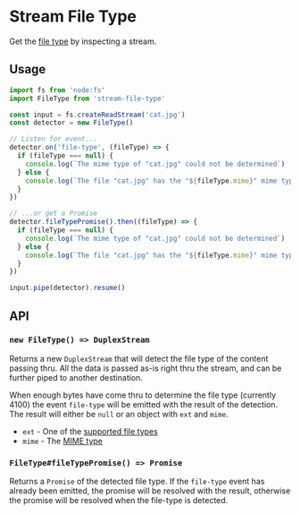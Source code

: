 # Stream File Type

Get the [file type](https://github.com/sindresorhus/file-type) by inspecting a stream.

## Usage

```js
import fs from 'node:fs'
import FileType from 'stream-file-type'

const input = fs.createReadStream('cat.jpg')
const detector = new FileType()

// Listen for event...
detector.on('file-type', (fileType) => {
  if (fileType === null) {
    console.log(`The mime type of "cat.jpg" could not be determined`)
  } else {
    console.log(`The file "cat.jpg" has the "${fileType.mime}" mime type`)
  }
})

// ...or get a Promise
detector.fileTypePromise().then((fileType) => {
  if (fileType === null) {
    console.log(`The mime type of "cat.jpg" could not be determined`)
  } else {
    console.log(`The file "cat.jpg" has the "${fileType.mime}" mime type`)
  }
})

input.pipe(detector).resume()
```

## API

### `new FileType() => DuplexStream`

Returns a new `DuplexStream` that will detect the file type of the content passing thru. All the data is passed as-is right thru the stream, and can be further piped to another destination.

When enough bytes have come thru to determine the file type (currently 4100) the event `file-type` will be emitted with the result of the detection. The result will either be `null` or an object with `ext` and `mime`.

- `ext` - One of the [supported file types](https://github.com/sindresorhus/file-type#supported-file-types)
- `mime` - The [MIME type](http://en.wikipedia.org/wiki/Internet_media_type)

### `FileType#fileTypePromise() => Promise`

Returns a `Promise` of the detected file type. If the `file-type` event has already been emitted, the promise will be resolved with the result, otherwise the promise will be resolved when the file-type is detected.
